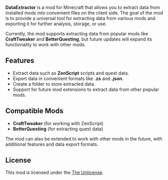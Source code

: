 **DataExtractor** is a mod for Minecraft that allows you to extract data from installed mods into convenient files on the client side. The goal of the mod is to provide a universal tool for extracting data from various mods and exporting it for further analysis, storage, or use.

Currently, the mod supports extracting data from popular mods like **CraftTweaker** and **BetterQuesting**, but future updates will expand its functionality to work with other mods.

## Features

- Extract data such as **ZenScript** scripts and quest data.
- Export data in convenient formats like **.zs** and **.json**.
- Create a folder to store extracted data.
- Support for future mod extensions to extract data from other popular mods.

## Compatible Mods

- **CraftTweaker** (for working with ZenScript)
- **BetterQuesting** (for extracting quest data)

The mod can also be extended to work with other mods in the future, with additional features and data export formats.

## License

This mod is licensed under the [The Unlicense](LICENSE).
